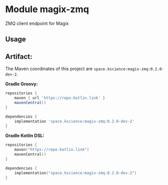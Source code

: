 # Module magix-zmq

ZMQ client endpoint for Magix

## Usage

## Artifact:

The Maven coordinates of this project are `space.kscience:magix-zmq:0.2.0-dev-2`.

**Gradle Groovy:**
```groovy
repositories {
    maven { url 'https://repo.kotlin.link' }
    mavenCentral()
}

dependencies {
    implementation 'space.kscience:magix-zmq:0.2.0-dev-2'
}
```
**Gradle Kotlin DSL:**
```kotlin
repositories {
    maven("https://repo.kotlin.link")
    mavenCentral()
}

dependencies {
    implementation("space.kscience:magix-zmq:0.2.0-dev-2")
}
```
